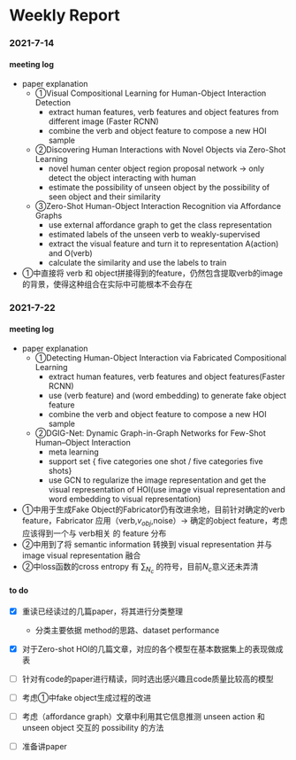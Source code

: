 # Weekly Report

### 2021-7-14

#### meeting log

- paper explanation
    - ①Visual Compositional Learning for Human-Object Interaction Detection
        - extract human features, verb features and object features from different image (Faster RCNN)
        - combine the verb and object feature to compose a new HOI sample
    - ②Discovering Human Interactions with Novel Objects via Zero-Shot Learning
        - novel human center object region proposal network -> only detect the object interacting with human
        - estimate the possibility of unseen object by the possibility of seen object and their similarity
    - ③Zero-Shot Human-Object Interaction Recognition via Affordance Graphs
        - use external affordance graph to get the class representation
        - estimated labels of the unseen verb to weakly-supervised
        - extract the visual feature and turn it to representation A(action) and O(verb)
        - calculate the similarity and use the labels to train
- ①中直接将 verb 和 object拼接得到的feature，仍然包含提取verb的image的背景，使得这种组合在实际中可能根本不会存在



### 2021-7-22

#### meeting log

- paper explanation
    - ①Detecting Human-Object Interaction via Fabricated Compositional Learning
        - extract human features, verb features and object features(Faster RCNN)
        - use (verb feature) and (word embedding) to generate fake object feature
        - combine the verb and object feature to compose a new HOI sample
    - ②DGIG-Net: Dynamic Graph-in-Graph Networks for Few-Shot Human–Object Interaction
        - meta learning
        - support set { five categories one shot / five categories five shots}
        - use GCN to regularize the image representation and get the visual representation of HOI(use image visual representation and word embedding to visual representation)
- ①中用于生成Fake Object的Fabricator仍有改进余地，目前针对确定的verb feature，Fabricator 应用（verb,$v_{obj}$,noise）-> 确定的object feature，考虑应该得到一个与 verb相关 的 feature 分布
- ②中用到了将 semantic information 转换到 visual representation 并与 image visual representation 融合
- ②中loss函数的cross entropy 有 $\sum_{N_c}$ 的符号，目前$N_c$意义还未弄清​

#### to do

- [x] 重读已经读过的几篇paper，将其进行分类整理
    - 分类主要依据 method的思路、dataset performance
- [x] 对于Zero-shot HOI的几篇文章，对应的各个模型在基本数据集上的表现做成表
- [ ] 针对有code的paper进行精读，同时选出感兴趣且code质量比较高的模型
- [ ] 考虑①中fake object生成过程的改进
- [ ] 考虑（affordance graph）文章中利用其它信息推测 unseen action 和 unseen object 交互的 possibility 的方法
- [ ] 准备讲paper

